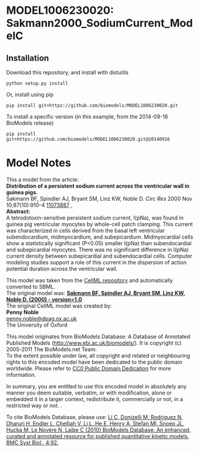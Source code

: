 # MODEL1006230020: Sakmann2000_SodiumCurrent_ModelC

## Installation

Download this repository, and install with distutils

`python setup.py install`

Or, install using pip

`pip install git+https://github.com/biomodels/MODEL1006230020.git`

To install a specific version (in this example, from the 2014-09-16 BioModels release)

`pip install git+https://github.com/biomodels/MODEL1006230020.git@20140916`


# Model Notes


This a model from the article:  
**Distribution of a persistent sodium current across the ventricular wall in guinea pigs.**   
Sakmann BF, Spindler AJ, Bryant SM, Linz KW, Noble D. _Circ Res_ 2000 Nov
10;87(10):910-4 [11073887](http://www.ncbi.nlm.nih.gov/pubmed/11073887) ,  
**Abstract:**   
A tetrodotoxin-sensitive persistent sodium current, I(pNa), was found in
guinea pig ventricular myocytes by whole-cell patch clamping. This current was
characterized in cells derived from the basal left ventricular subendocardium,
midmyocardium, and subepicardium. Midmyocardial cells show a statistically
significant (P<0.05) smaller I(pNa) than subendocardial and subepicardial
myocytes. There was no significant difference in I(pNa) current density
between subepicardial and subendocardial cells. Computer modeling studies
support a role of this current in the dispersion of action potential duration
across the ventricular wall.

This model was taken from the [CellML
repository](http://www.cellml.org/models) and automatically converted to SBML.  
The original model was: [ **Sakmann BF, Spindler AJ, Bryant SM, Linz KW, Noble
D. (2000) - version=1.0**
](http://models.cellml.org/exposure/6018168fb66a3ea2b18484496ef88dbc)  
The original CellML model was created by:  
**Penny Noble**   
penny.noble@dpag.ox.ac.uk  
The University of Oxford  

This model originates from BioModels Database: A Database of Annotated
Published Models (http://www.ebi.ac.uk/biomodels/). It is copyright (c)
2005-2011 The BioModels.net Team.  
To the extent possible under law, all copyright and related or neighbouring
rights to this encoded model have been dedicated to the public domain
worldwide. Please refer to [CC0 Public Domain
Dedication](http://creativecommons.org/publicdomain/zero/1.0/) for more
information.

In summary, you are entitled to use this encoded model in absolutely any
manner you deem suitable, verbatim, or with modification, alone or embedded it
in a larger context, redistribute it, commercially or not, in a restricted way
or not. .  
  
To cite BioModels Database, please use: [Li C, Donizelli M, Rodriguez N,
Dharuri H, Endler L, Chelliah V, Li L, He E, Henry A, Stefan MI, Snoep JL,
Hucka M, Le Novère N, Laibe C (2010) BioModels Database: An enhanced, curated
and annotated resource for published quantitative kinetic models. BMC Syst
Biol., 4:92.](http://www.ncbi.nlm.nih.gov/pubmed/20587024)


